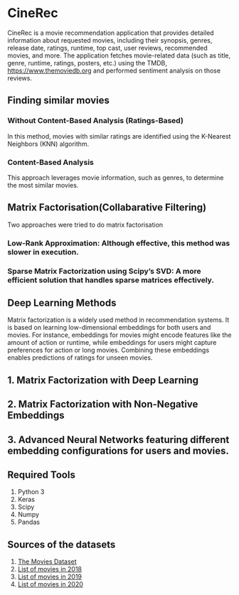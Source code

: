 # CineRec

CineRec is a movie recommendation application that provides detailed information about requested movies, including their synopsis, genres, release date, ratings, runtime, top cast, user reviews, recommended movies, and more.
The application fetches movie-related data (such as title, genre, runtime, ratings, posters, etc.) using the TMDB, https://www.themoviedb.org and performed sentiment analysis on those reviews.

## Finding similar movies

### Without Content-Based Analysis (Ratings-Based)
In this method, movies with similar ratings are identified using the K-Nearest Neighbors (KNN) algorithm.

### Content-Based Analysis
This approach leverages movie information, such as genres, to determine the most similar movies.

## Matrix Factorisation(Collabarative Filtering) 
Two approaches were tried to do matrix factorisation

### Low-Rank Approximation: Although effective, this method was slower in execution.
### Sparse Matrix Factorization using Scipy’s SVD: A more efficient solution that handles sparse matrices effectively.


## Deep Learning Methods

Matrix factorization is a widely used method in recommendation systems. It is based on learning low-dimensional embeddings for both users and movies.
For instance, embeddings for movies might encode features like the amount of action or runtime, while embeddings for users might capture preferences for action or long movies. Combining these embeddings enables predictions of ratings for unseen movies.

## 1. Matrix Factorization with Deep Learning
## 2. Matrix Factorization with Non-Negative Embeddings
## 3. Advanced Neural Networks featuring different embedding configurations for users and movies.

## Required Tools

1. Python 3
2. Keras
3. Scipy
4. Numpy
5. Pandas

## Sources of the datasets 

1. [The Movies Dataset](https://www.kaggle.com/rounakbanik/the-movies-dataset)
2. [List of movies in 2018](https://en.wikipedia.org/wiki/List_of_American_films_of_2018)
3. [List of movies in 2019](https://en.wikipedia.org/wiki/List_of_American_films_of_2019)
4. [List of movies in 2020](https://en.wikipedia.org/wiki/List_of_American_films_of_2020)



